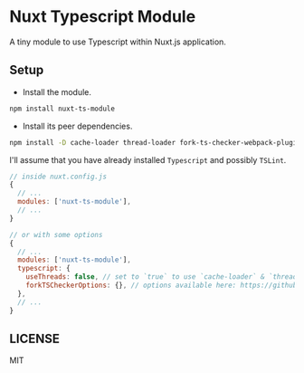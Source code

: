 # Nuxt Typescript Module

A tiny module to use Typescript within Nuxt.js application.

## Setup

* Install the module.

```bash
npm install nuxt-ts-module
```

* Install its peer dependencies.

```bash
npm install -D cache-loader thread-loader fork-ts-checker-webpack-plugin webpack-combine-loaders ts-loader@3 # use ts-loader@4 for Nuxt 2
```

I'll assume that you have already installed `Typescript` and possibly `TSLint`.

```js
// inside nuxt.config.js
{
  // ...
  modules: ['nuxt-ts-module'],
  // ...
}
```

```js
// or with some options
{
  // ...
  modules: ['nuxt-ts-module'],
  typescript: {
    useThreads: false, // set to `true` to use `cache-loader` & `thread-loader`
    forkTSCheckerOptions: {}, // options available here: https://github.com/Realytics/fork-ts-checker-webpack-plugin#options
  },
  // ...
}
```

## LICENSE
MIT
